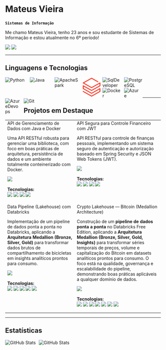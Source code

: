 # Mateus Vieira 

**`Sistemas de Informação`**

Me chamo Mateus Vieira, tenho 23 anos e sou estudante de Sistemas de Informação e estou atualmente no 6º período!


<div> 
  <a href="https://www.linkedin.com/in/mateus-vieira-54532b2b7/" target="_blank"><img src="https://img.shields.io/badge/-LinkedIn-%230077B5?style=for-the-badge&logo=linkedin&logoColor=white" target="_blank"></a>
  <a href = "mailto:mateusramosv2@gmail.com"><img src="https://img.shields.io/badge/-Gmail-%23333?style=for-the-badge&logo=gmail&logoColor=white" target="_blank"></a>
</div>

---

##  Linguagens e Tecnologias
     
<img 
    align="left" 
    alt="Python"
    title="Python" 
    width="70px" 
    style="padding-right: 10px;"
    src="https://cdn.jsdelivr.net/gh/devicons/devicon@latest/icons/python/python-original.svg"
/>

<img 
    align="left" 
    alt="Java" 
    title="Java"
    width="70px" 
    style="padding-right: 10px;" 
    src="https://cdn.jsdelivr.net/gh/devicons/devicon@latest/icons/java/java-original-wordmark.svg" 
/>

<img 
    align="left" 
    alt="ApacheSpark" 
    title="ApacheSpark"
    width="80px" 
    style="padding-right: 10px;" 
    src="https://cdn.jsdelivr.net/gh/devicons/devicon@latest/icons/apachespark/apachespark-original-wordmark.svg"
/>

<img 
    align="left" 
    alt="DataBricks" 
    title="Databricks"
    width="60px" 
    style="padding-right: 5px;" 
    src="https://github.com/willdegl4n/willdegl4n/blob/main/logos/Databricks.png"
/>

<img 
    align="left" 
    alt="SqlDeveloper"
    title="SqlDeveloper" 
    width="60px" 
    style="padding-right: 10px;" 
    src="https://cdn.jsdelivr.net/gh/devicons/devicon@latest/icons/azuresqldatabase/azuresqldatabase-original.svg" 
/>
<img 
    align="left" 
    alt="PostgreSQL"
    title="PostgreSQL" 
    width="60px" 
    style="padding-right: 10px;" 
    src="https://cdn.jsdelivr.net/gh/devicons/devicon@latest/icons/postgresql/postgresql-original-wordmark.svg" 
/>


<img 
    align="left" 
    alt="Docker" 
    title="Docker"
    width="60px" 
    style="padding-right: 10px;" 
    src="https://cdn.jsdelivr.net/gh/devicons/devicon@latest/icons/docker/docker-plain-wordmark.svg" 
/>


<img 
    align="left" 
    alt="Azure" 
    title="Azure"
    width="50px" 
    style="padding-right: 10px;" 
    src="https://cdn.jsdelivr.net/gh/devicons/devicon@latest/icons/azure/azure-original.svg" 
/>
<img 
    align="left" 
    alt="AzureDevops"
    title="AzureDevops" 
    width="50px" 
    style="padding-right: 10px;" 
    src="https://cdn.jsdelivr.net/gh/devicons/devicon@latest/icons/azuredevops/azuredevops-original.svg" 
/>


<img 
    align="left" 
    alt="Git" 
    title="Git"
    width="60px" 
    style="padding-right: 10px;" 
    src="https://cdn.jsdelivr.net/gh/devicons/devicon@latest/icons/git/git-original.svg" 
/>

<br/>
<br/>

<br/>


---

## Projetos em Destaque

<table>
  <tr>
    <td valign="top">
      API de Gerenciamento de Dados com Java e Docker
      <p>Uma API RESTful robusta para gerenciar uma biblioteca, com foco em boas práticas de arquitetura, persistência de dados e um ambiente totalmente conteinerizado com Docker.</p>
      <p>
        <a href="https://github.com/MateusRamosv2/biblioteca" target="_blank">
          <img src="https://img.shields.io/badge/Ver%20Repositório-%23333?style=for-the-badge&logo=github&logoColor=white" />
        </a>
      </p>
      <p>
        <strong>Tecnologias:</strong><br>
        <img src="https://img.shields.io/badge/Java-ED8B00?style=for-the-badge&logo=openjdk&logoColor=white" />
        <img src="https://img.shields.io/badge/Spring-6DB33F?style=for-the-badge&logo=spring&logoColor=white" />
        <img src="https://img.shields.io/badge/PostgreSQL-4169E1?style=for-the-badge&logo=postgresql&logoColor=white" />
        <img src="https://img.shields.io/badge/Docker-2496ED?style=for-the-badge&logo=docker&logoColor=white" />
      </p>
    </td>
    <td valign="top">
      API Segura para Controle Financeiro com JWT
      <p>API RESTful para controle de finanças pessoais, implementando um sistema seguro de autenticação e autorização baseado em Spring Security e JSON Web Tokens (JWT).</p>
      <p>
        <a href="https://github.com/Desenvolvimento-Back-End-2025/trabalho-financas-pessoais-MateusRamosv2" target="_blank">
          <img src="https://img.shields.io/badge/Ver%20Repositório-%23333?style=for-the-badge&logo=github&logoColor=white" />
        </a>
      </p>
      <p>
        <strong>Tecnologias:</strong><br>
        <img src="https://img.shields.io/badge/Java-ED8B00?style=for-the-badge&logo=openjdk&logoColor=white" />
        <img src="https://img.shields.io/badge/Spring_Security-6DB33F?style=for-the-badge&logo=springsecurity&logoColor=white" />
        <img src="https://img.shields.io/badge/JWT-000000?style=for-the-badge&logo=jsonwebtokens&logoColor=white" />
        <img src="https://img.shields.io/badge/H2_Database-4479A1?style=for-the-badge&logo=h2&logoColor=white" />
      </p>
    </td>
  </tr>
  <tr>
    <td valign="top">
      Data Pipeline (Lakehouse) com Databricks
      <p>Implementação de um pipeline de dados ponta a ponta no Databricks, aplicando a <strong>Arquitetura Medallion (Bronze, Silver, Gold)</strong> para transformar dados brutos de compartilhamento de bicicletas em insights analíticos prontos para consumo.</p>
      <p>
        <a href="https://github.com/MateusRamosv2/london-bike-lakehouse" target="_blank">
          <img src="https://img.shields.io/badge/Ver%20Repositório-%23333?style=for-the-badge&logo=github&logoColor=white" />
        </a>
      </p>
      <p>
        <strong>Tecnologias:</strong><br>
        <img src="https://img.shields.io/badge/Databricks-FF3621?style=for-the-badge&logo=databricks&logoColor=white" />
        <img src="https://img.shields.io/badge/PySpark-E25A1C?style=for-the-badge&logo=apachespark&logoColor=white" />
        <img src="https://img.shields.io/badge/Python-3776AB?style=for-the-badge&logo=python&logoColor=white" />
        <img src="https://img.shields.io/badge/Pandas-150458?style=for-the-badge&logo=pandas&logoColor=white" />
        <img src="https://img.shields.io/badge/Apache_Parquet-5087D8?style=for-the-badge&logo=apache&logoColor=white" />
      </p>
    </td>
    <td valign="top">
      Crypto Lakehouse — Bitcoin (Medallion Architecture)
      <p>Construção de um <strong>pipeline de dados ponta a ponta</strong> no Databricks Free Edition, aplicando a <strong>Arquitetura Medallion (Bronze, Silver, Gold, Insights)</strong> para transformar séries temporais de preços, volume e capitalização do Bitcoin em datasets analíticos prontos para consumo. O foco está na qualidade, governança e escalabilidade do pipeline, demonstrando boas práticas aplicáveis a qualquer domínio de dados.</p>
      <p>
        <a href="https://github.com/MateusRamosv2/crypto_lakehouse" target="_blank">
          <img src="https://img.shields.io/badge/Ver%20Repositório-%23333?style=for-the-badge&logo=github&logoColor=white" />
        </a>
      </p>
      <p>
        <strong>Tecnologias:</strong><br>
        <img src="https://img.shields.io/badge/Databricks-FF3621?style=for-the-badge&logo=databricks&logoColor=white" />
        <img src="https://img.shields.io/badge/Python-3776AB?style=for-the-badge&logo=python&logoColor=white" />
        <img src="https://img.shields.io/badge/Pandas-150458?style=for-the-badge&logo=pandas&logoColor=white" />
        <img src="https://img.shields.io/badge/PySpark-E25A1C?style=for-the-badge&logo=apachespark&logoColor=white" />
        <img src="https://img.shields.io/badge/Apache_Parquet-5087D8?style=for-the-badge&logo=apache&logoColor=white" />
        <img src="https://img.shields.io/badge/Matplotlib-11557c?style=for-the-badge&logo=plotly&logoColor=white" />
        <img src="https://img.shields.io/badge/SQL-025E8C?style=for-the-badge&logoColor=white" />
      </p>
    </td>
  </tr>
</table>

---

## Estatísticas

<p>
  <img 
    align="left" 
    alt="GitHub Stats" 
    height="200" 
    style="padding-right: 10px;" 
    src="https://github-readme-stats.vercel.app/api?username=MateusRamosv2&show_icons=true&theme=midnight-purple&include_all_commits=True&locale=pt-br" 
  />

<img 
      align="left" 
      alt="GitHub Stats" 
      height="200" 
      src="https://github-readme-stats.vercel.app/api/top-langs/?username=MateusRamosv2&theme=midnight-purple&layout=compact&custom_title=Tecnologias&langs_count=9" 
  />

</p>


